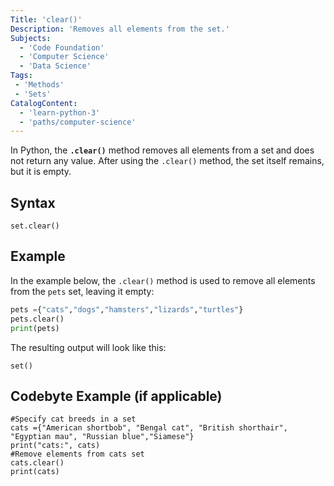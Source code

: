 ```yaml
---
Title: 'clear()' 
Description: 'Removes all elements from the set.'
Subjects: 
  - 'Code Foundation'
  - 'Computer Science'
  - 'Data Science' 
Tags:
 - 'Methods'
 - 'Sets'
CatalogContent: 
  - 'learn-python-3'
  - 'paths/computer-science'
---
```


In Python, the **`.clear()`** method removes all elements from a set and does not return any value. After using the `.clear()` method, the set itself remains, but it is empty.

## Syntax

`set.clear()`

## Example
In the example below, the `.clear()` method is used to remove all elements from the `pets` set, leaving it empty:

```py
pets ={"cats","dogs","hamsters","lizards","turtles"}
pets.clear()
print(pets)
```
The resulting output will look like this:
```shell
set()
```

## Codebyte Example (if applicable)

```codebyte/python
#Specify cat breeds in a set
cats ={"American shortbob", "Bengal cat", "British shorthair", "Egyptian mau", "Russian blue","Siamese"}
print("cats:", cats)
#Remove elements from cats set
cats.clear()
print(cats)
```